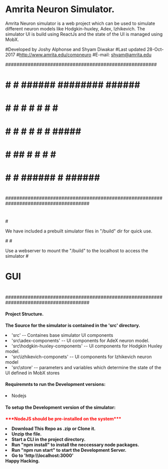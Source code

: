 <h1>Amrita Neuron Simulator.</h1>

<p>Amrita Neuron simulator is a web project which can be used to simulate
different neuron models like Hodgkin-huxley, Adex, Izhikevich. The simulator
UI is build using ReactJs and the state of the UI is managed using MobX.</p>

#Developed by Joshy Alphonse and Shyam Diwakar
#Last updated 28-Oct-2017
#http://www.amrita.edu/compneuro
#E-mail: shyam@amrita.edu 

######################################################
#													#
#		#    #  ######  ########    ######			#
#		# #  #  #    #      #       #               #
#		#  # #  #    #      #       #####           #
#		#	##	#	 #		#		#				#			
#		#	 #  ###### 		#		######			#									
#													#							
######################################################################################
#																					 #
#<p> We have included a prebuilt simulator files in "/build" dir for quick use.</p>    #
#<p> Use a webserver to mount the "/build" to the localhost to access the simulator  #
# GUI<p>                                                                             #
#																					 #
######################################################################################




 <h4>Project Structure.</h4>

 <p style="font-weight: bold;">The Source for the simulator is contained in the 'src' directory.<p>
 <li>'src'                               -- Containes base simulator UI components</li>
 <li>'src\adex-components'               -- UI components for AdeX neuron model.</li>
 <li>'src\hodgkin-huxley-components'     -- UI components for Hodgkin Huxley model.</li>
 <li>'src\izhikevich-componets'          -- UI components for Izhikevich neuron model</li>
 <li>'src\store'                         -- parameters and variables which determine the state of the UI defined in MobX stores</li>






<h4>Requiremnts to run the Development versions:</h4>

<li>Nodejs</li>



<h4>To setup the Development version of the simulator:<h4>

<p style="color:red;">***NodeJS should be pre-installed on the system***<p>

<li>Download This Repo as .zip or Clone it.</li>
<li>Unzip the file.</li>
<li>Start a CLI in the project directory.</li>
<li>Run "npm install" to install the neccessary node packages.</li>
<li>Run "npm run start" to start the Development Server.</li>
<li>Go to 'http:\\localhost:3000'</li>
Happy Hacking.








